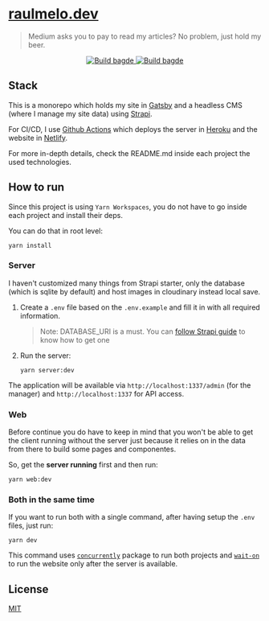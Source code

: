 # [raulmelo.dev](https://www.raulmelo.dev/)

> Medium asks you to pay to read my articles? No problem, just hold my beer.

<p align="center">
  <a href="https://github.com/raulfdm/raulmelo.dev/workflows/Server" title="Github Actions for server">
    <img src="https://github.com/raulfdm/raulmelo.dev/workflows/Server/badge.svg" alt="Build bagde">
  </a>
  <a href="https://github.com/raulfdm/raulmelo.dev/workflows/Web" title="Github Actions for web">
    <img src="https://github.com/raulfdm/raulmelo.dev/workflows/Web/badge.svg" alt="Build bagde">
  </a>
</p>

## Stack

This is a monorepo which holds my site in [Gatsby](https://www.gatsbyjs.com/) and a headless CMS (where I manage my site data) using [Strapi](strapi.io/).

For CI/CD, I use [Github Actions](https://github.com/features/actions) which deploys the server in [Heroku](https://www.heroku.com/n) and the website in [Netlify](https://www.netlify.com/).

For more in-depth details, check the README.md inside each project the used technologies.

## How to run

Since this project is using `Yarn Workspaces`, you do not have to go inside each project and install their deps.

You can do that in root level:

```
yarn install
```

### Server

I haven't customized many things from Strapi starter, only the database (which is sqlite by default) and host images in cloudinary instead local save.

1. Create a `.env` file based on the `.env.example` and fill it in with all required information.

   > Note: DATABASE_URI is a must. You can [follow Strapi guide](https://strapi.io/documentation/v3.x/guides/databases.html#mongodb-installation) to know how to get one

1. Run the server:

   ```
   yarn server:dev
   ```

The application will be available via `http://localhost:1337/admin` (for the manager) and `http://localhost:1337` for API access.

### Web

Before continue you do have to keep in mind that you won't be able to get the client running without the server just because it relies on in the data from there to build some pages and componentes.

So, get the **server running** first and then run:

```
yarn web:dev
```

### Both in the same time

If you want to run both with a single command, after having setup the `.env` files, just run:

```
yarn dev
```

This command uses [`concurrently`](https://www.npmjs.com/package/concurrently) package to run both projects and [`wait-on`](https://www.npmjs.com/package/wait-on) to run the website only after the server is available.

## License

[MIT](/LICENSE)
